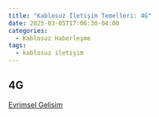 ```yaml
---
title: "Kablosuz İletişim Temelleri: 4G"
date: 2025-03-05T17:06:30-04:00
categories:
  - Kablosuz Haberleşme
tags:
  - kablosuz iletişim
---
```


## 4G



[Evrimsel Gelişim](/posts/wireless-communication-evolution)